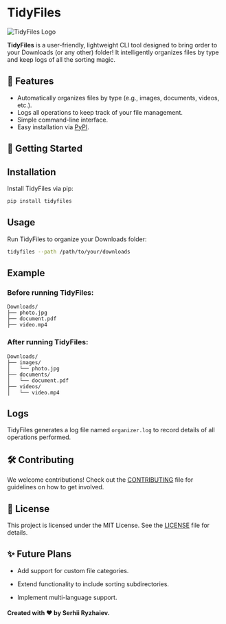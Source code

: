 # TidyFiles

![TidyFiles Logo](https://i.imgur.com/VkDL4QU.jpeg)

**TidyFiles** is a user-friendly, lightweight CLI tool designed to bring order to your Downloads (or any other) folder! It intelligently organizes files by type and keep logs of all the sorting magic.

## 🌟 Features
- Automatically organizes files by type (e.g., images, documents, videos, etc.).
- Logs all operations to keep track of your file management.
- Simple command-line interface.
- Easy installation via [PyPI](https://pypi.org/).

## 🚀 Getting Started

## Installation
Install TidyFiles via pip:
```bash
pip install tidyfiles
```

## Usage
Run TidyFiles to organize your Downloads folder:

```bash
tidyfiles --path /path/to/your/downloads
```

## Example
### Before running TidyFiles:

```plaintext
Downloads/
├── photo.jpg
├── document.pdf
├── video.mp4
```
### After running TidyFiles:

```plaintext
Downloads/
├── images/
│   └── photo.jpg
├── documents/
│   └── document.pdf
├── videos/
│   └── video.mp4
```

## Logs
TidyFiles generates a log file named ```organizer.log``` to record details of all operations performed.

## 🛠️ Contributing
We welcome contributions! Check out the [CONTRIBUTING](CONTRIBUTING.md) file for guidelines on how to get involved.

## 📄 License
This project is licensed under the MIT License. See the [LICENSE](LICENSE) file for details.

## ✨ Future Plans
- Add support for custom file categories.

- Extend functionality to include sorting subdirectories.

- Implement multi-language support.

#### Created with ❤️ by Serhii Ryzhaiev.
